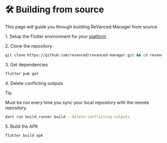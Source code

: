 # 🛠️ Building from source

This page will guide you through building ReVanced Manager from source.

1\. Setup the Flutter environment for your [platform](https://docs.flutter.dev/get-started/install)

2\. Clone the repository

   ```sh
   git clone https://github.com/revanced/revanced-manager.git && cd revanced-manager
   ```
3\. Get dependencies

   ```sh
   flutter pub get
   ```

4\. Delete conflicting outputs

> [!TIP]
> Must be run every time you sync your local repository with the remote repository.

   ```sh
   dart run build_runner build --delete-conflicting-outputs
   ```



5\. Build the APK

   ```sh
   flutter build apk
   ```
